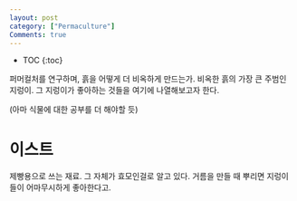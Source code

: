 ```yaml
---
layout: post
category: ["Permaculture"]
Comments: true
---
```


* TOC
{:toc}

퍼머컬처를 연구하며, 흙을 어떻게 더 비옥하게 만드는가.
비옥한 흙의 가장 큰 주범인 지렁이. 그 지렁이가 좋아하는 것들을 여기에 나열해보고자 한다.

(아마 식물에 대한 공부를 더 해야할 듯)

# 이스트

제빵용으로 쓰는 재료. 그 자체가 효모인걸로 알고 있다. 거름을 만들 때 뿌리면 지렁이들이 어마무시하게 좋아한다고.
